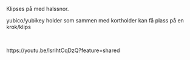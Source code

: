 <!-- Edit this file to change the product description -->

<p>Klipses på med halssnor. </p>
<p>yubico/yubikey holder som sammen med kortholder kan få plass på en krok/klips</p>
<p> </p>
<p>https://youtu.be/lsrihtCqDzQ?feature=shared</p>